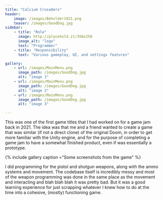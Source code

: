 ```yaml
---
title: "Calcium Crusaders"
header:
    image: /images/Beholder1921.png
    teaser: /images/GoodDog.jpg
sidebar:
    - title: "Role"
      image: http://placehold.it/350x250
      image_alt: "logo"
      text: "Programmer"
    - title: "Responsibility"
      text: "Various gameplay, UI, and settings features"

gallery:
    - url: /images/MainMenu.png
      image_path: /images/GoodDog.jpg
      alt: "image 1"
    - url: /images/MainMenu.png
      image_path: /images/GoodDog.jpg
      alt: "image 2"
    - url: /images/MainMenu.png
      image_path: /images/GoodDog.jpg
      alt: "image 3"

---
```


This was one of the first game titles that I had worked on for a game jam back in 2021. The idea was that me and a friend wanted to create a game that was similar (if not a direct clone) of the original Doom, in order to get more familiar with the Unity engine, and for the purpose of completing a game jam to have a somewhat finished product, even if was essentially a prototype.

{% include gallery caption ="Some screenshots from the game" %}

I did programming for the pistol and shotgun weapons, along with the ammo systems and movement. The codebase itself is incredibly messy and most of the weapon programming was done in the same place as the movement and interacting and blah blah blah it was pretty bad. But it was a good learning experience for just scrapping whatever I knew how to do at the time into a cohesive, (mostly) functioning game. 